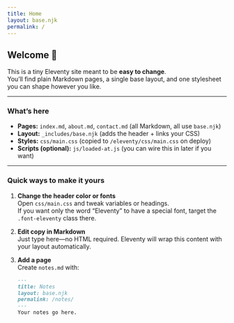 ```yaml
---
title: Home
layout: base.njk
permalink: /
---
```


## Welcome 👋

This is a tiny Eleventy site meant to be **easy to change**.  
You’ll find plain Markdown pages, a single base layout, and one stylesheet you can shape however you like.

---

### What’s here

- **Pages:** `index.md`, `about.md`, `contact.md` (all Markdown, all use `base.njk`)
- **Layout:** `_includes/base.njk` (adds the header + links your CSS)
- **Styles:** `css/main.css` (copied to `/eleventy/css/main.css` on deploy)
- **Scripts (optional):** `js/loaded-at.js` (you can wire this in later if you want)

---

### Quick ways to make it yours

1. **Change the header color or fonts**  
   Open `css/main.css` and tweak variables or headings.  
   If you want only the word “Eleventy” to have a special font, target the `.font-eleventy` class there.

2. **Edit copy in Markdown**  
   Just type here—no HTML required. Eleventy will wrap this content with your layout automatically.

3. **Add a page**  
   Create `notes.md` with:
   ```md
   ---
   title: Notes
   layout: base.njk
   permalink: /notes/
   ---
   Your notes go here.
